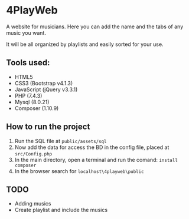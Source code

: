 # 4PlayWeb

A website for musicians. Here you can add the name and the tabs of any music you want.

It will be all organized by playlists and easily sorted for your use.

## Tools used:

* HTML5
* CSS3 (Bootstrap v4.1.3)
* JavaScript (jQuery v3.3.1)
* PHP (7.4.3)
* Mysql (8.0.21)
* Composer (1.10.9)

## How to run the project

1. Run the SQL file at `public/assets/sql`
2. Now add the data for access the BD in the config file, placed at `src/Config.php`
3. In the main directory, open a terminal and run the comand: `install composer`
4. In the browser search for `localhost\4playweb\public`

## TODO

* Adding musics
* Create playlist and include the musics